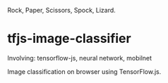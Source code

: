 Rock, Paper, Scissors, Spock, Lizard.
# tfjs-image-classifier

Involving: tensorflow-js, neural network, mobilnet

Image classification on browser using TensorFlow.js.
